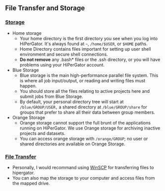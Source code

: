 ## File Transfer and Storage

### [Storage](https://help.rc.ufl.edu/doc/Storage)
* Home storage
   * Your home directory is the first directory you see when you log into HiPerGator. It's always found at `~`, `/home/$USER`, or `$HOME` paths.
   * Home Directory contains files important for setting up user shell environment and secure shell connections.
   * __Do not remove__ any .bash* files or the .ssh directory, or you will have problems using your HiPerGator account.
* Blue Storage
   * Blue storage is the main high-performance parallel file system. This is where all job input/output, or reading and writing files must happen.
   * You should store all the files relating to active projects here and submit jobs from Blue Storage.
   * By default, your personal directory tree will start at `/blue/GROUP/USER,` a shared directory at `/blue/GROUP/share` for groups that prefer to share all their data between group members.
* Orange Storage
  * Orange storage cannot support the full brunt of the applications running on HiPerGator. We use Orange storage for archiving inactive projects and datasets.
  * You can access orange storage with `/orange/GROUP`; no user or shared directories are available on Orange Storage. 

### [File Transfer](https://help.rc.ufl.edu/doc/Transfer_Data)
* Personally, I would recommand using [WinSCP](https://winscp.net/eng/index.php) for transferring files to hipergator.
* You can also map the storage to your computer and access files from the mapped drive. 
